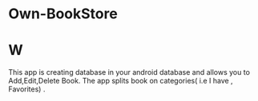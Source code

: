# Own-BookStore
<h1>W</h1>
This app is creating database in your android database and allows you to Add,Edit,Delete Book.
The app splits book on categories( i.e I have , Favorites) .
